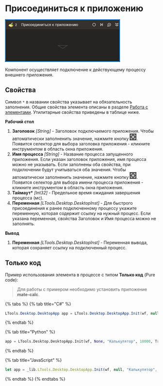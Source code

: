 # Присоединиться к приложению

![](../../../resources/activities/basic/desktop/attach-activity.png)

Компонент осуществляет подключение к действующему процессу внешнего приложения.

## Свойства

Символ `*` в названии свойства указывает на обязательность заполнения. 
Общие свойства элемента описаны в разделе [Работа с элементами](https://docs.primo-rpa.ru/primo-rpa/primo-studio/process/elements). Утилитарные свойства приведены в таблице ниже.

**Рабочий стол**
1. **Заголовок** *[String]* - Заголовок подключаемого приложения. Чтобы автоматически заполненить значение, нажмите кнопку <img src="../../../resources/activities/basic/desktop/magic-stick.png" alt="" data-size="line">. Появится селектор для выбора заголовка приложения - кликните инструментом в область окна приложения.
1. **Имя процесса** *[String]* - Название процесса запущенного приложения. Если указан заголовок приложения, имя процесса можно не указывать. Если заполнены оба свойства, при подключении будут учитываться оба значения. Чтобы автоматически заполненить значение, нажмите кнопку <img src="../../../resources/activities/basic/desktop/magic-stick.png" alt="" data-size="line">. Появится селектор для выбора имени процесса приложения - кликните инструментом в область окна приложения.
1. **Таймаут\*** *[Int32]* - Предельное время ожидания завершения процесса (мс).  
1. **Переменная** *[LTools.Desktop.DesktopInst]* - Для быстрого присоединения к ранее подключенному процессу укажите переменную, которая содержит ссылку на нужный процесс. Если указана переменная, свойства Заголовок и Имя процесса можно не заполнять.

**Вывод**
1. **Переменная** *[LTools.Desktop.DesktopInst]* - Переменная вывода, которая сохраняет ссылку на подключенный процесс.

## Только код  
Пример использования элемента в процессе с типом **Только код** (Pure code):
> Для работы с примером необходимо установить приложение **mate-calc**.

{% tabs %}
{% tab title="C#" %}
```csharp
LTools.Desktop.DesktopApp app = LTools.Desktop.DesktopApp.Init(wf, null, "Калькулятор", 10000, true, LTools.Desktop.Model.DesktopTypes.UIAUTOMATION);
```
{% endtab %}

{% tab title="Python" %}
```python
app = LTools.Desktop.DesktopApp.Init(wf, None, "Калькулятор", 10000, True, LTools.Desktop.Model.DesktopTypes.UIAUTOMATION)
```
{% endtab %}

{% tab title="JavaScript" %}
```javascript
let app = _lib.LTools.Desktop.DesktopApp.Init(wf, null, "Калькулятор", 10000, true, LTools.Desktop.Model.DesktopTypes.UIAUTOMATION);
```
{% endtab %}
{% endtabs %}
